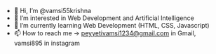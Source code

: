 - 👋 Hi, I’m @vamsi55krishna
- 👀 I’m interested in Web Development and Artificial Intelligence
- 🌱 I’m currently learning Web Development (HTML, CSS, Javascript)
- 📫 How to reach me -> peyyetivamsi1234@gmail.com in Gmail,
                         vamsi895 in instagram

<!---
vamsi55krishna/vamsi55krishna is a ✨ special ✨ repository because its `README.md` (this file) appears on your GitHub profile.
You can click the Preview link to take a look at your changes.
--->
